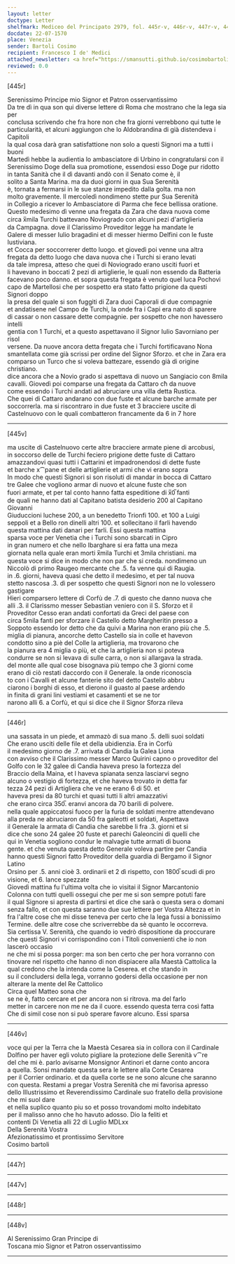 ```yaml
---
layout: letter
doctype: Letter
shelfmark: Mediceo del Principato 2979, fol. 445r-v, 446r-v, 447r-v, 448r-v
docdate: 22-07-1570
place: Venezia
sender: Bartoli Cosimo
recipient: Francesco I de' Medici
attached_newsletter: <a href="https://smansutti.github.io/cosimobartoli/texts/3080_199/">3080_199</a>
reviewed: 0.0
---
```


[445r]  
  
  
Serenissimo Principe mio Signor et Patron osservantissimo  
Da tre dì in qua son qui diverse lettere di Roma che mostrano che la lega sia per  
conclusa scrivendo che fra hore non che fra giorni verrebbono qui tutte le  
particularità, et alcuni aggiungon che lo Aldobrandina di già distendeva i Capitoli  
la qual cosa darà gran satisfattione non solo a questi Signori ma a tutti i buoni  
Martedì hebbe la audientia lo ambasciatore di Urbino in congratularsi con il  
Serenissimo Doge della sua promotione, essendosi esso Doge pur ridotto  
in tanta Sanità che il dì davanti andò con il Senato come è, il  
solito a Santa Marina. ma da duoi giorni in qua Sua Serenità  
è, tornata a fermarsi in le sue stanze impedito dalla golta. ma non  
molto gravemente. Il mercoledì nondimeno stette pur Sua Serenità  
in Collegio a ricever lo Ambasciatore di Parma che fece bellissa oratione.  
Questo medesimo dì venne una fregata da Zara che dava nuova come  
circa x̅mila Turchi battevano Noviogrado con alcuni pezi d'artiglieria  
da Campagna. dove il Clarissimo Proveditor legge ha mandate le  
Galere di messer Iulio bragadini et di messer hiermo Delfini con le fuste Iustiviana.  
et Cocca per soccorrerer detto luogo. et giovedì poi venne una altra  
fregata da detto luogo che dava nuova che i Turchi si erano levati  
da tale impresa, atteso che quei di Noviogrado erano usciti fuori et  
li havevano in boccati 2 pezi di artiglierie, le quali non essendo da Batteria  
facevano poco danno. et sopra questa fregata è venuto quel luca Pochovi  
capo de Martellosi che per sospetto era stato fatto prigione da questi Signori doppo  
la presa del quale si son fuggiti di Zara duoi Caporali di due compagnie  
et andatisene nel Campo de Turchi, la onde fra i Capi era nato di sparere  
di cassar o non cassare dette compagnie. per sospetto che non havessero intelli  
gentia con 1 Turchi, et a questo aspettavano il Signor Iulio Savorniano per risol  
versene. Da nuove ancora detta fregata che i Turchi fortificavano Nona  
smantellata come già scrissi per ordine del Signor Sforzo. et che in Zara era  
comparso un Turco che si voleva battezare, essendo già di origine christiano.  
dice ancora che a Novio grado si aspettava di nuovo un Sangiacio con 8mila  
cavalli. Giovedì poi comparse una fregata da Cattaro cħ da nuove  
come essendo i Turchi andati ad abruciare una villa detta Rustica.  
Che quei di Cattaro andarano con due fuste et alcune barche armate per  
soccorrerla. ma si riscontraro in due fuste et 3 bracciere uscite di  
Castelnuovo con le quali combatteron francamente da 6 in 7 hore  
  
---  

[445v]  
  
  
ma uscite di Castelnuovo certe altre bracciere armate piene di arcobusi,  
in soccorso delle de Turchi feciero prigione dette fuste di Cattaro  
amazzandovi quasi tutti i Cattarini et impadronendosi di dette fuste  
et barche x⁀pane et delle artiglierie et armi che vi erano sopra  
In modo che questi Signori si son risoluti di mandar in bocca di Cattaro  
tre Galee che vogliono armar di nuovo et alcune fuste che son  
fuori armate, et per tal conto hanno fatta espeditione di x̅0̅ fanti  
de quali ne hanno dati al Capitano batista desiderio 200 al Capitano Giovanni  
Giuduccioni luchese 200, a un benedetto Trionfi 100. et 100 a Luigi  
seppoli et a Bello ron dinelli altri 100. et sollecitano il farli havendo  
questa mattina dati danari per farli. Essi questa mattina  
sparsa voce per Venetia che i Turchi sono sbarcati in Cipro  
in gran numero et che nello Ibarghare si era fatta una meza  
giornata nella quale eran morti x̅mila Turchi et 3mila christiani. ma  
questa voce si dice in modo che non par che si creda. nondimeno un  
Niccolò di primo Raugeo mercante che .5. fa venne qui di Raugia.  
in .6. giorni, haveva quasi che detto il medesimo, et per tal nuova  
stetto nascosa .3. dì per sospetto che questi Signori non ne lo volessero gastigare  
Hieri comparsero lettere di Corfù de .7. di questo che danno nuova che  
alli .3. il Clarissmo messer Sebastian veniero con il S. Sforzo et il  
Proveditor Cesso eran andati confortati da Greci del paese con  
circa 5mila fanti per sforzare il Castello detto Margheritin presso a  
Soppoto essendo lor detto che da quivi a Marina non erano più che .5.  
miglia di pianura, ancorche detto Castello sia in colle et havevon  
condotto sino a piè del Colle la artiglieria, ma trovarono che  
la pianura era 4 miglia o più, et che la artiglieria non si poteva  
condurre se non si levava di sulle carra, o non si allargava la strada.  
del monte alle qual cose bisognava più tempo che 3 giorni come  
erano di ciò restati daccordo con il Generale. la onde riconoscia  
to con i Cavalli et alcune fanterie sito del detto Castello abbru  
ciarono i borghi di esso, et dierono il guasto al paese ardendo  
in finita di grani lini vestiami et casamenti et se ne tor  
narono alli 6. a Corfù, et qui si dice che il Signor Sforza rileva  
  
---  

[446r]  
  
  
una sassata in un piede, et ammazò di sua mano .5. delli suoi soldati  
Che erano usciti delle file et della ubidienzia. Era in Corfù  
il medesimo giorno de .7. arrivata di Candia la Galea Liona  
con avviso che il Clarissimo messer Marco Quirini capno o proveditor del  
Golfo con le 32 galee di Candia haveva preso la fortezza del  
Braccio della Maina, et l haveva spianata senza lasciarvi segno  
alcuno o vestigio di fortezza, et che haveva trovato in detta far  
tezza 24 pezi di Artigliera che ve ne erano 6 di 50. et  
haveva presi da 80 turchi et quasi tutti li altri amazzativi  
che erano circa 350̅. eranvi ancora da 70 barili di polvere.  
nella quale appiccatosi fuoco per la furia de soldati mentre attendevano  
alla preda ne abruciaron da 50 fra galeotti et soldati, Aspettava  
il Generale la armata di Candia che sarebbe li fra .3. giorni et si  
dice che sono 24 galee 20 fuste et parechi Galeoncini di quelli che  
qui in Venetia sogliono condur le malvagie tutte armati di buona  
gente. et che venuta questa detto Generale voleva partire per Candia  
hanno questi Signori fatto Proveditor della guardia di Bergamo il Signor Latino  
Orsino per .5. anni cioè 3. ordinarii et 2 dì rispetto, con 1800̅ scudi di pro  
visione, et 6. lance spezzate  
Giovedì mattina fu l'ultima volta che io visitai il Signor Marcantonio  
Colonna con tutti quelli ossegui che per me si son sempre potuti fare  
il qual Signore si apresta di partirsi et dice che sarà o questa sera o domani  
senza fallo, et con questa saranno due sue lettere per Vostra Altezza et in  
fra l'altre cose che mi disse teneva per certo che la lega fussi a bonissimo  
Termine. delle altre cose che scriverrebbe da sè quanto le occorreva.  
Sia certissa V. Serenità, che quando io vedrò dispositione da proccurare  
che questi Signori vi corrispondino con i Titoli convenienti che io non lascerò occasio  
ne che mi si possa porger: ma son ben certo che per hora vorranno con  
tinovare nel rispetto che hanno di non dispiacere alla Maestà Cattolica la  
qual credono che la intenda come la Ceserea. et che stando in  
su il concludersi della lega, vorranno godersi della occasione per non  
alterare la mente del Re Cattolico  
Circa quel Matteo sona che  
se ne è, fatto cercare et per ancora non si ritrova. ma del farlo  
metter in carcere non me ne da il cuore. essendo questa terra così fatta  
Che di simil cose non si può sperare favore alcuno. Essi sparsa  
  
---  

[446v]  
  
  
voce qui per la Terra che la Maestà Cesarea sia in collora con il Cardinale  
Dolfino per haver egli voluto pigliare la protezione delle Serenità v⁀re  
del che mi è. parlo avisarne Monsignor Antinori et darne conto ancora  
a quella. Sonsi mandate questa sera le lettere alla Corte Cesarea  
per il Corrier ordinario. et da quella corte se ne sono alcune che saranno  
con questa. Restami a pregar Vostra Serenità che mi favorisa apresso  
dello Illustrissimo et Reverendissimo Cardinale suo fratello della provisione che mi suol dare  
et nella suplico quanto piu so et posso trovandomi molto indebitato  
per il malisso anno che ho havuto adosso. Dio la feliti et  
contenti Di Venetia alli 22 di Luglio MDLxx  
Della Serenità Vostra  
Afezionatissimo et prontissimo Servitore  
Cosimo bartoli  
  
---  

[447r]  
  
  
  
---  

[447v]  
  
  
  
---  

[448r]  
  
  
  
---  

[448v]  
  
  
Al Serenissimo Gran Principe di  
Toscana mio Signor et Patron osservantissimo  
  
---  

